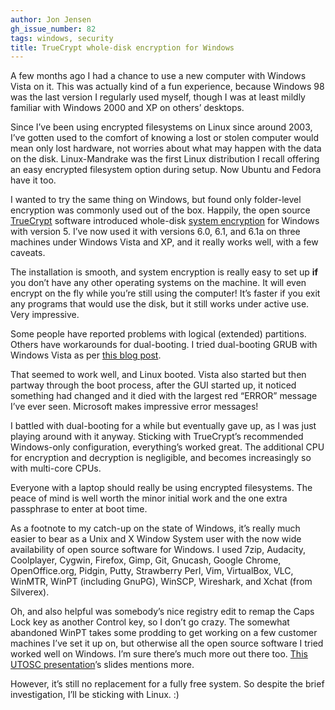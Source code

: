 ```yaml
---
author: Jon Jensen
gh_issue_number: 82
tags: windows, security
title: TrueCrypt whole-disk encryption for Windows
---
```


A few months ago I had a chance to use a new computer with Windows Vista on it. This was actually kind of a fun experience, because Windows 98 was the last version I regularly used myself, though I was at least mildly familiar with Windows 2000 and XP on others’ desktops.

Since I’ve been using encrypted filesystems on Linux since around 2003, I’ve gotten used to the comfort of knowing a lost or stolen computer would mean only lost hardware, not worries about what may happen with the data on the disk. Linux-Mandrake was the first Linux distribution I recall offering an easy encrypted filesystem option during setup. Now Ubuntu and Fedora have it too.

I wanted to try the same thing on Windows, but found only folder-level encryption was commonly used out of the box. Happily, the open source [TrueCrypt](http://www.truecrypt.org/) software introduced whole-disk [system encryption](https://www.truecrypt71a.com/documentation/system-encryption/) for Windows with version 5. I’ve now used it with versions 6.0, 6.1, and 6.1a on three machines under Windows Vista and XP, and it really works well, with a few caveats.

The installation is smooth, and system encryption is really easy to set up **if** you don’t have any other operating systems on the machine. It will even encrypt on the fly while you’re still using the computer! It’s faster if you exit any programs that would use the disk, but it still works under active use. Very impressive.

Some people have reported problems with logical (extended) partitions. Others have workarounds for dual-booting. I tried dual-booting GRUB with Windows Vista as per [this blog post](https://web.archive.org/web/20080803080614/http://blog.redinnovation.com/2008/07/15/perfect-dual-boot-crypted-hard-disk-setup-with-truecrypt-and-luks/).

That seemed to work well, and Linux booted. Vista also started but then partway through the boot process, after the GUI started up, it noticed something had changed and it died with the largest red “ERROR” message I’ve ever seen. Microsoft makes impressive error messages!

I battled with dual-booting for a while but eventually gave up, as I was just playing around with it anyway. Sticking with TrueCrypt’s recommended Windows-only configuration, everything’s worked great. The additional CPU for encryption and decryption is negligible, and becomes increasingly so with multi-core CPUs.

Everyone with a laptop should really be using encrypted filesystems. The peace of mind is well worth the minor initial work and the one extra passphrase to enter at boot time.

As a footnote to my catch-up on the state of Windows, it’s really much easier to bear as a Unix and X Window System user with the now wide availability of open source software for Windows. I used 7zip, Audacity, Coolplayer, Cygwin, Firefox, Gimp, Git, Gnucash, Google Chrome, OpenOffice.org, Pidgin, Putty, Strawberry Perl, Vim, VirtualBox, VLC, WinMTR, WinPT (including GnuPG), WinSCP, Wireshark, and Xchat (from Silverex).

Oh, and also helpful was somebody’s nice registry edit to remap the Caps Lock key as another Control key, so I don’t go crazy. The somewhat abandoned WinPT takes some prodding to get working on a few customer machines I’ve set it up on, but otherwise all the open source software I tried worked well on Windows. I’m sure there’s much more out there too. [This UTOSC presentation](https://web.archive.org/web/20080803082335/http://2008.utosc.com/presentation/54/)’s slides mentions more.

However, it’s still no replacement for a fully free system. So despite the brief investigation, I’ll be sticking with Linux. :)
